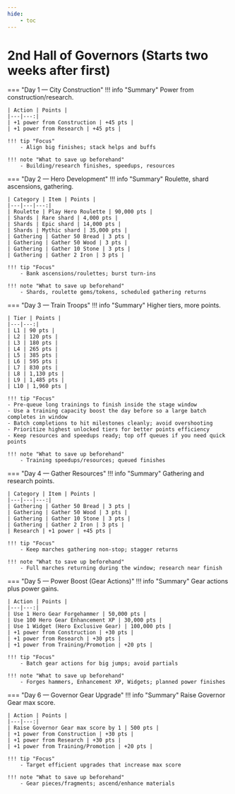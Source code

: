 ```yaml
---
hide:
    - toc
---
```


# 2nd Hall of Governors (Starts two weeks after first)

=== "Day 1 — City Construction"
    !!! info "Summary"
        Power from construction/research.

    

    | Action | Points |
    |---|---:|
    | +1 power from Construction | +45 pts |
    | +1 power from Research | +45 pts |

    !!! tip "Focus"
        - Align big finishes; stack helps and buffs

    !!! note "What to save up beforehand"
        - Building/research finishes, speedups, resources

=== "Day 2 — Hero Development"
    !!! info "Summary"
        Roulette, shard ascensions, gathering.

    

    | Category | Item | Points |
    |---|---|---:|
    | Roulette | Play Hero Roulette | 90,000 pts |
    | Shards | Rare shard | 4,000 pts |
    | Shards | Epic shard | 14,000 pts |
    | Shards | Mythic shard | 35,000 pts |
    | Gathering | Gather 50 Bread | 3 pts |
    | Gathering | Gather 50 Wood | 3 pts |
    | Gathering | Gather 10 Stone | 3 pts |
    | Gathering | Gather 2 Iron | 3 pts |

    !!! tip "Focus"
        - Bank ascensions/roulettes; burst turn‑ins

    !!! note "What to save up beforehand"
        - Shards, roulette gems/tokens, scheduled gathering returns

=== "Day 3 — Train Troops"
    !!! info "Summary"
        Higher tiers, more points.

    

    | Tier | Points |
    |---|---:|
    | L1 | 90 pts |
    | L2 | 120 pts |
    | L3 | 180 pts |
    | L4 | 265 pts |
    | L5 | 385 pts |
    | L6 | 595 pts |
    | L7 | 830 pts |
    | L8 | 1,130 pts |
    | L9 | 1,485 pts |
    | L10 | 1,960 pts |

    !!! tip "Focus"
    - Pre‑queue long trainings to finish inside the stage window
    - Use a training capacity boost the day before so a large batch completes in window
    - Batch completions to hit milestones cleanly; avoid overshooting
    - Prioritize highest unlocked tiers for better points efficiency
    - Keep resources and speedups ready; top off queues if you need quick points

    !!! note "What to save up beforehand"
        - Training speedups/resources; queued finishes

=== "Day 4 — Gather Resources"
    !!! info "Summary"
        Gathering and research points.

    

    | Category | Item | Points |
    |---|---|---:|
    | Gathering | Gather 50 Bread | 3 pts |
    | Gathering | Gather 50 Wood | 3 pts |
    | Gathering | Gather 10 Stone | 3 pts |
    | Gathering | Gather 2 Iron | 3 pts |
    | Research | +1 power | +45 pts |

    !!! tip "Focus"
        - Keep marches gathering non‑stop; stagger returns

    !!! note "What to save up beforehand"
        - Full marches returning during the window; research near finish

=== "Day 5 — Power Boost (Gear Actions)"
    !!! info "Summary"
        Gear actions plus power gains.

    

    | Action | Points |
    |---|---:|
    | Use 1 Hero Gear Forgehammer | 50,000 pts |
    | Use 100 Hero Gear Enhancement XP | 30,000 pts |
    | Use 1 Widget (Hero Exclusive Gear) | 100,000 pts |
    | +1 power from Construction | +30 pts |
    | +1 power from Research | +30 pts |
    | +1 power from Training/Promotion | +20 pts |

    !!! tip "Focus"
        - Batch gear actions for big jumps; avoid partials

    !!! note "What to save up beforehand"
        - Forges hammers, Enhancement XP, Widgets; planned power finishes

=== "Day 6 — Governor Gear Upgrade"
    !!! info "Summary"
        Raise Governor Gear max score.

    

    | Action | Points |
    |---|---:|
    | Raise Governor Gear max score by 1 | 500 pts |
    | +1 power from Construction | +30 pts |
    | +1 power from Research | +30 pts |
    | +1 power from Training/Promotion | +20 pts |

    !!! tip "Focus"
        - Target efficient upgrades that increase max score

    !!! note "What to save up beforehand"
        - Gear pieces/fragments; ascend/enhance materials
